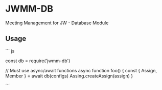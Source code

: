 # JWMM-DB
Meeting Management for JW - Database Module

## Usage
´´´ js

const db = require('jwmm-db')

// Must use async/await functions
async function foo() {
    const { Assign, Member } = await db(configs)
    Assing.createAssign(assign)
}

´´´
